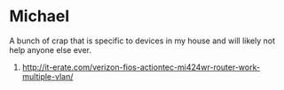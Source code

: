 Michael
=======

A bunch of crap that is specific to devices in my house and will likely not help anyone else ever.

1. http://it-erate.com/verizon-fios-actiontec-mi424wr-router-work-multiple-vlan/
